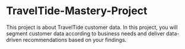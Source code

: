 # TravelTide-Mastery-Project
This project is about TravelTide customer data. In this project, you will segment customer data according to business needs and deliver data-driven recommendations based on your findings.
